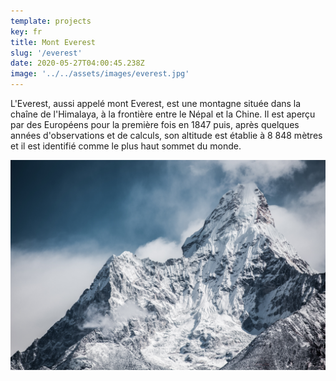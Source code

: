 ```yaml
---
template: projects
key: fr
title: Mont Everest
slug: '/everest'
date: 2020-05-27T04:00:45.238Z
image: '../../assets/images/everest.jpg'
---
```


L'Everest, aussi appelé mont Everest, est une montagne située dans la chaîne de l'Himalaya, à la frontière entre le Népal et la Chine. Il est aperçu par des Européens pour la première fois en 1847 puis, après quelques années d'observations et de calculs, son altitude est établie à 8 848 mètres et il est identifié comme le plus haut sommet du monde.

![everest](../../assets/images/everest.jpg 'everest')
